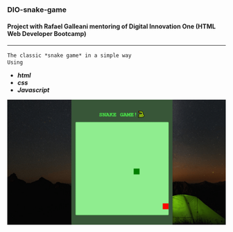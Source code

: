 


### DIO-snake-game
 #### Project with Rafael Galleani mentoring of Digital Innovation One (HTML Web Developer Bootcamp)
 ***
    The classic *snake game* in a simple way
    Using

 -  __*html*__
 -  __*css*__
 -  __*Javascript*__


<p><img src= "screen-responsive-gif.gif" width= "600px"></p>
